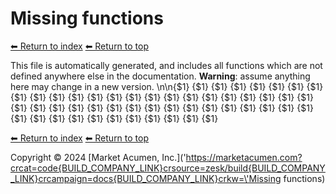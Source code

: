 # Missing functions

[⬅ Return to index](index.md)
[⬅ Return to top](../index.md)

This file is automatically generated, and includes all functions which are not defined anywhere else in the documentation. **Warning**: assume anything here may change in a new version. \n\n{$1}
{$1}
{$1}
{$1}
{$1}
{$1}
{$1}
{$1}
{$1}
{$1}
{$1}
{$1}
{$1}
{$1}
{$1}
{$1}
{$1}
{$1}
{$1}
{$1}
{$1}
{$1}
{$1}
{$1}
{$1}
{$1}
{$1}
{$1}
{$1}
{$1}
{$1}
{$1}
{$1}
{$1}
{$1}
{$1}
{$1}
{$1}
{$1}
{$1}
{$1}
{$1}
{$1}
{$1}
{$1}
{$1}
{$1}
{$1}
{$1}
{$1}
{$1}

[⬅ Return to index](index.md)
[⬅ Return to top](../index.md)

Copyright &copy; 2024 [Market Acumen, Inc.](\'https://marketacumen.com?crcat=code{BUILD_COMPANY_LINK}crsource=zesk/build{BUILD_COMPANY_LINK}crcampaign=docs{BUILD_COMPANY_LINK}crkw=\'Missing functions)
